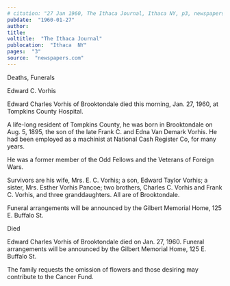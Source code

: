```yaml
---
# citation: "27 Jan 1960, The Ithaca Journal, Ithaca NY, p3, newspapers.com."
pubdate:  "1960-01-27"
author: 
title: 
voltitle:  "The Ithaca Journal"
publocation:  "Ithaca  NY"
pages:  "3"
source:  "newspapers.com"
---
```

Deaths, Funerals 

Edward C. Vorhis 

Edward Charles Vorhis of Brooktondale died this morning, Jan. 27, 1960, at Tompkins County Hospital. 

A life-long resident of Tompkins County, he was born in Brooktondale on Aug. 5, 1895, the son of the late Frank C. and Edna Van Demark Vorhis. He had been employed as a machinist at National Cash Register Co, for many years. 

He was a former member of the Odd Fellows and the Veterans of Foreign Wars. 

Survivors are his wife, Mrs. E. C. Vorhis; a son, Edward Taylor Vorhis; a sister, Mrs. Esther Vorhis Pancoe; two brothers, Charles C. Vorhis and Frank C. Vorhis, and three granddaughters. All are of Brooktondale. 

Funeral arrangements will be announced by the Gilbert Memorial Home, 125 E. Buffalo St. 

Died 

Edward Charles Vorhis of Brooktondale died on Jan. 27, 1960. Funeral arrangements will be announced by the Gilbert Memorial Home, 125 E. Buffalo St. 

The family requests the omission of flowers and those desiring may contribute to the Cancer Fund. 

